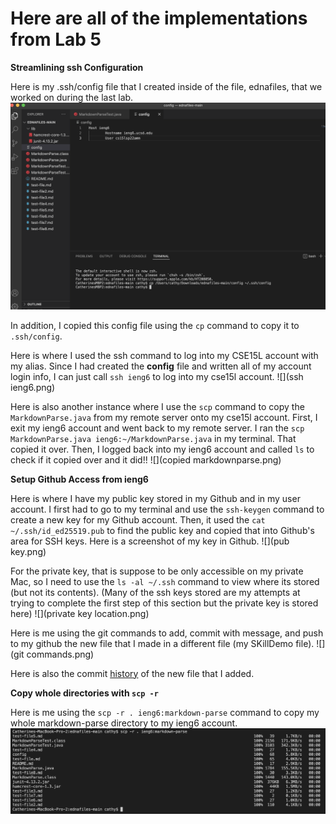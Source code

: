 # Here are all of the implementations from Lab 5

**Streamlining ssh Configuration**


Here is my .ssh/config file that I created inside of the file, ednafiles, that we worked on during the last lab. 
![](sshconfig.png)

In addition, I copied this config file using the `cp` command to copy it to `.ssh/config`.

Here is where I used the ssh command to log into my CSE15L account with my alias. Since I had created the **config** file and written all of my account login info, I can just call `ssh ieng6` to log into my cse15l account.
![](ssh ieng6.png)

Here is also another instance where I use the `scp` command to copy the `MarkdownParse.java` from my remote server onto my cse15l account. First, I exit my ieng6 account and went back to my remote server. I ran the `scp MarkdownParse.java ieng6:~/MarkdownParse.java` in my terminal. That copied it over. Then, I logged back into my ieng6 account and called `ls` to check if it copied over and it did!! 
![](copied markdownparse.png)



**Setup Github Access from ieng6**


Here is where I have my public key stored in my Github and in my user account. I first had to go to my terminal and use the `ssh-keygen` command to create a new key for my Github account. Then, it used the `cat ~/.ssh/id_ed25519.pub` to find the public key and copied that into Github's area for SSH keys. Here is a screenshot of my key in Github.
![](pub key.png)

For the private key, that is suppose to be only accessible on my private Mac, so I need to use the `ls -al ~/.ssh` command to view where its stored (but not its contents). (Many of the ssh keys stored are my attempts at trying to complete the first step of this section but the private key is stored here)
![](private key location.png)

Here is me using the git commands to add, commit with message, and push to my github the new file that I made in a different file (my SKillDemo file). 
![](git commands.png)

Here is also the commit [history](https://github.com/cathyiic/cse15l-labreports/commit/f4eac68161c2167bd25b1fff0dce08fcaa8299e8) of the new file that I added.


**Copy whole directories with `scp -r`**


Here is me using the `scp -r . ieng6:markdown-parse` command to copy my whole markdown-parse directory to my ieng6 account. 
![](copying.png)
